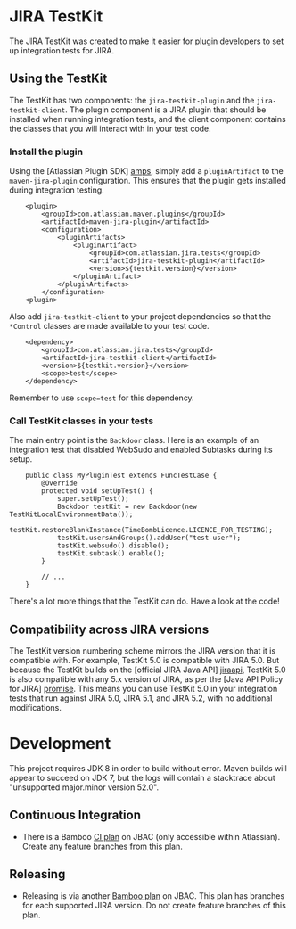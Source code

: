 JIRA TestKit
============

The JIRA TestKit was created to make it easier for plugin developers to set
up integration tests for JIRA. 

Using the TestKit
-----------------

The TestKit has two components: the `jira-testkit-plugin` and the
`jira-testkit-client`. The plugin component is a JIRA plugin that should be
installed when running integration tests, and the client component contains the
classes that you will interact with in your test code.

### Install the plugin

Using the [Atlassian Plugin SDK] [amps], simply add a `pluginArtifact` to the
`maven-jira-plugin` configuration. This ensures that the plugin gets installed
during integration testing.

        <plugin>
            <groupId>com.atlassian.maven.plugins</groupId>
            <artifactId>maven-jira-plugin</artifactId>
            <configuration>
                <pluginArtifacts>
                    <pluginArtifact>
                        <groupId>com.atlassian.jira.tests</groupId>
                        <artifactId>jira-testkit-plugin</artifactId>
                        <version>${testkit.version}</version>
                    </pluginArtifact>
                </pluginArtifacts>
            </configuration>
        <plugin>

Also add `jira-testkit-client` to your project dependencies so that the
`*Control` classes are made available to your test code.

        <dependency>
            <groupId>com.atlassian.jira.tests</groupId>
            <artifactId>jira-testkit-client</artifactId>
            <version>${testkit.version}</version>
            <scope>test</scope>
        </dependency>

Remember to use `scope=test` for this dependency.

### Call TestKit classes in your tests

The main entry point is the `Backdoor` class. Here is an example of an
integration test that disabled WebSudo and enabled Subtasks during its setup.

        public class MyPluginTest extends FuncTestCase {
            @Override
            protected void setUpTest() {
                super.setUpTest();
                Backdoor testKit = new Backdoor(new TestKitLocalEnvironmentData());
                testKit.restoreBlankInstance(TimeBombLicence.LICENCE_FOR_TESTING);
                testKit.usersAndGroups().addUser("test-user");
                testKit.websudo().disable();
                testKit.subtask().enable();
            }

            // ...
        }

There's a lot more things that the TestKit can do. Have a look at the code!

Compatibility across JIRA versions
----------------------------------

The TestKit version numbering scheme mirrors the JIRA version that it is
compatible with. For example, TestKit 5.0 is compatible with JIRA 5.0. But
because the TestKit builds on the [official JIRA Java API] [jiraapi], TestKit
5.0 is also compatible with any 5.x version of JIRA, as per the
[Java API Policy for JIRA] [promise]. This means you can use TestKit 5.0 in
your integration tests that run against JIRA 5.0, JIRA 5.1, and JIRA 5.2, with
no additional modifications.


  [amps]: https://developer.atlassian.com/display/DOCS/Atlassian+Plugin+SDK+Documentation
  [jiraapi]: https://developer.atlassian.com/static/javadoc/jira/5.0/reference/packages.html
  [promise]: https://developer.atlassian.com/display/JIRADEV/Java+API+Policy+for+JIRA

# Development

This project requires JDK 8 in order to build without error. Maven builds will appear to succeed on JDK 7, but the logs will contain a stacktrace about "unsupported major.minor version 52.0".

## Continuous Integration ##
* There is a Bamboo [CI plan](https://jira-bamboo.internal.atlassian.com/browse/JT-TC) on JBAC (only accessible within Atlassian). Create any feature branches from this plan.

## Releasing ##
* Releasing is via another [Bamboo plan](https://jira-bamboo.internal.atlassian.com/browse/JT-TR) on JBAC. This plan has branches for each supported JIRA version. Do not create feature branches of this plan.